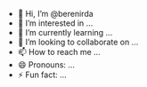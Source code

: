 - 👋 Hi, I’m @berenirda
- 👀 I’m interested in ...
- 🌱 I’m currently learning ...
- 💞️ I’m looking to collaborate on ...
- 📫 How to reach me ...
- 😄 Pronouns: ...
- ⚡ Fun fact: ...

<!---
berenirda/berenirda is a ✨ special ✨ repository because its `README.md` (this file) appears on your GitHub profile.
You can click the Preview link to take a look at your changes.
--->
